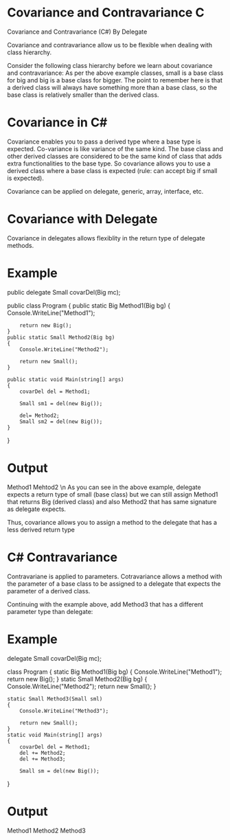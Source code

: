 # Covariance and Contravariance C #
Covariance and Contravariance (C#) By Delegate

Covariance and contravariance allow us to be flexible when dealing with class hierarchy.

Consider the following class hierarchy before we learn about covariance and contravariance:
As per the above example classes, small is a base class for big and big is a base class for bigger. 
The point to remember here is that a derived class will always have something more than a base class, 
so the base class is relatively smaller than the derived class.
# Covariance in C#
Covariance enables you to pass a derived type where a base type is expected. Co-variance is like variance of the same kind. The base class and other derived classes are considered to be the same kind of class that adds extra functionalities to the base type. So covariance allows you to use a derived class where a base class is expected (rule: can accept big if small is expected).

Covariance can be applied on delegate, generic, array, interface, etc.

# Covariance with Delegate
Covariance in delegates allows flexiblity in the return type of delegate methods.
# Example

public delegate Small covarDel(Big mc);

public class Program
{
    public static Big Method1(Big bg)
    {
        Console.WriteLine("Method1");
    
        return new Big();
    }
    public static Small Method2(Big bg)
    {
        Console.WriteLine("Method2");
    
        return new Small();
    }
        
    public static void Main(string[] args)
    {
        covarDel del = Method1;

        Small sm1 = del(new Big());

        del= Method2;
        Small sm2 = del(new Big());
    }
}

# Output 
Method1
Mehtod2
\n As you can see in the above example, delegate expects a return type of small (base class) but we can still assign Method1 that returns Big (derived class) and also Method2 that has same signature as delegate expects.

Thus, covariance allows you to assign a method to the delegate that has a less derived return type

# C# Contravariance
Contravariane is applied to parameters. Cotravariance allows a method with the parameter of a base class to be assigned to a delegate that expects the parameter of a derived class.

Continuing with the example above, add Method3 that has a different parameter type than delegate:

# Example
delegate Small covarDel(Big mc);

class Program
{
    static Big Method1(Big bg)
    {
        Console.WriteLine("Method1");
        return new Big();
    }
    static Small Method2(Big bg)
    {
        Console.WriteLine("Method2");
        return new Small();
    }

    static Small Method3(Small sml)
    {
        Console.WriteLine("Method3");
        
        return new Small();
    }
    static void Main(string[] args)
    {
        covarDel del = Method1;
        del += Method2;
        del += Method3;

        Small sm = del(new Big());
}
# Output
Method1
Method2
Method3

